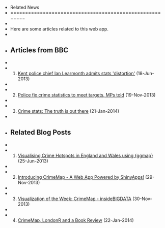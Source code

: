 +  Related News
+	========================================================
+	
+	Here are some articles related to this web app.
+	
+	## Articles from BBC
+	
+	1. <a href="http://www.bbc.co.uk/news/uk-england-kent-22951540" target="_blank">Kent police chief Ian Learmonth admits stats 'distortion'</a> (18-Jun-2013)
+	
+	2. <a href="http://www.bbc.co.uk/news/uk-25002927" target="_blank">Police fix crime statistics to meet targets, MPs told</a> (19-Nov-2013)
+	
+	3. <a href="http://www.bbc.co.uk/news/uk-politics-25831906" target="_blank">Crime stats: The truth is out there</a> (21-Jan-2014)
+	
+	## Related Blog Posts
+	
+	1. <a href="http://bit.ly/bib_crimemap1" target="_blank">Visualising Crime Hotspots in England and Wales using {ggmap}</a> (25-Jun-2013)
+	
+	2. <a href="http://bit.ly/bib_crimemap2" target="_blank">Introducing CrimeMap - A Web App Powered by ShinyApps!</a> (29-Nov-2013)
+	
+	3. <a href="http://inside-bigdata.com/2013/11/30/visualization-week-crimemap/" target="_blank">Visualization of the Week: CrimeMap - insideBIGDATA</a> (30-Nov-2013)
+	
+	4. <a href="http://bit.ly/bib_crimemap3" target="_blank">CrimeMap, LondonR and a Book Review</a> (22-Jan-2014)